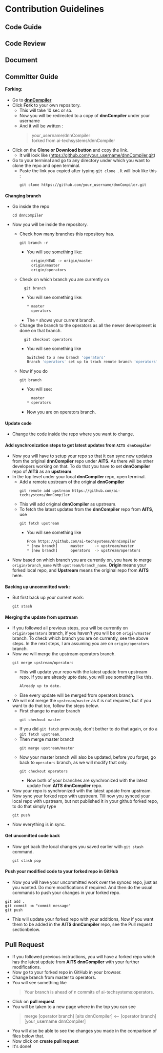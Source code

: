   # Contribution Guidelines
  
  ## Code Guide
  
  ## Code Review
  
  ## Document
  
  ## Committer Guide

  #### Forking:  
  * Go to **[dnnCompiler](https://github.com/ai-techsystems/dnnCompiler)**
  * Click **Fork** to your own repository.
    - This will take 10 sec or so.
    - Now you will be redirected to a copy of **dnnCompiler** under your username
    - And it will be written :  
      > your_username/dnnCompiler  
      > forked from ai-techsystems/dnnCompiler
  * Click on the **Clone or Download button** and copy the link.
    - It will look like (https://github.com/your_username/dnnCompiler.git)
  * Go to your terminal and go to any directory under which you want to clone the repo and open terminal.
    - Paste the link you copied after typing `git clone `. It will look like this :  
      ```console
      git clone https://github.com/your_username/dnnCompiler.git
      ```
  #### Changing branch
  - Go inside the repo  
    ```console
    cd dnnCompiler
    ```
  * Now you will be inside the repository.

    - Check how many branches this repository has.
      ```console
      git branch -r
      ``` 
      - You will see something like:
        ```bash
          origin/HEAD -> origin/master
          origin/master
          origin/operators
        ```
    - Check on which branch you are currently on
      ```console
        git branch
      ```
      - You will see something like:
        ```bash
        * master
          operators
        ```
      - The `*` shows your current branch.
    - Change the branch to the operators as all the newer development is done on that branch.
      ```console
        git checkout operators
      ```
      - You will see something like
        ```bash
        Switched to a new branch 'operators'
        Branch 'operators' set up to track remote branch 'operators' from 'origin'.
        ```
    - Now if you do 
      ```console
      git branch
      ```
      - You will see:
        ```bash
          master
        * operators
        ```
      - Now you are on operators branch.
  
  #### Update code  
  * Change the code inside the repo where you want to change.
  #### Add synchronization steps to get latest updates from `AITS dnnCompiler`  
  * Now you will have to setup your repo so that it can sync new updates from the original **dnnCompiler** repo under **AITS**. As there will be other developers working on that. To do that you have to set **dnnCompiler** repo of **AITS** as an **upstream**.
  * In the top level under your local **dnnCompiler** repo, open terminal.
    - Add a remote upstream of the original **dnnCompiler**
      ```console
      git remote add upstream https://github.com/ai-techsystems/dnnCompiler
      ```
    - This will add original **dnnCompiler** as upstream.
    - To fetch the latest updates from the **dnnCompiler** repo from **AITS**, use
      ```console
      git fetch upstream
      ```
      - You will see something like
        ```bash
        From https://github.com/ai-techsystems/dnnCompiler
        * [new branch]      master     -> upstream/master
        * [new branch]      operators  -> upstream/operators
        ```
  * Now based on which branch you are currently on, you have to merge `origin/branch_name` with `upstream/branch_name`. **Origin** means your forked local repo, and **Upstream** means the original repo from **AITS** here.
  #### Backing up uncommitted work:  
  * But first back up your current work:
    ```console
    git stash
    ```
  #### Merging the update from upstream  
  * If you followed all previous steps, you will be currently on `origin/operators` branch, if you haven't you will be on `origin/master` branch. To check which branch you are on currently, see the above steps. In the next steps, I am assuming you are on `origin/operators` branch.
  * Now we will merge the upstream operators branch.
    ```console
    git merge upstream/operators
    ```
    - This will update your repo with the latest update from upstream repo. If you are already upto date, you will see something like this.
      ```bash
      Already up to date.
      ```
    - Else every update will be merged from operators branch.
  * We will not merge the `upstream/master` as it is not required, but if you want to do that too, follow the steps below.
    - First change to master branch  
      ```console
      git checkout master
      ```  
    - If you did `git fetch` previously, don't bother to do that again, or do a `git fetch upstream`.  
    - Then merge master branch  
      ```console  
      git merge upstream/master
      ```  
    - Now your master branch will also be updated, before you forget, go back to `operators` branch, as we will modify that only.  
      ```console  
      git checkout operators
      ```  
        - Now both of your branches are synchronized with the latest update from **AITS dnnCompiler** repo.  
  * Now your repo is synchronized with the latest update from upstream. Now sync your forked repo with upstream. Till now you synced your local repo with upstream, but not published it in your github forked repo, to do that simply type
    ```console
    git push
    ```
  * Now everything is in sync.
  #### Get uncomitted code back
  * Now get back the local changes you saved earlier with `git stash` command.
    ```console
    git stash pop
    ```
  #### Push your modified code to your forked repo in GitHub
  * Now you will have your uncommitted work over the synced repo, just as you wanted. Do more modifications if required. And then do the usual commands to push your changes in your forked repo.
  ```console
  git add .
  git commit -m "commit message"
  git push
  ```
  * This will update your forked repo with your additions, Now if you want them to be added in the **AITS dnnCompiler** repo, see the Pull request sectionbelow. 
  
  ## Pull Request

  * If you followed previous instructions, you will have a forked repo which has the latest update from **AITS dnnCompiler** with your further modifications.
  * Now go to your forked repo in GitHub in your browser.
  * Change branch from master to operators.
  * You will see something like
    > Your branch is ahead of n commits of ai-techsystems:operators.
  * Click on **pull request**
  * You will be taken to a new page where in the top you can see
    > merge [operator branch] [aits dnnCompiler] <-- [operator branch] [your_username dnnCompiler]
  * You will also be able to see the changes you made in the comparison of files below that.
  * Now click on **create pull request**
  * It's done!  
